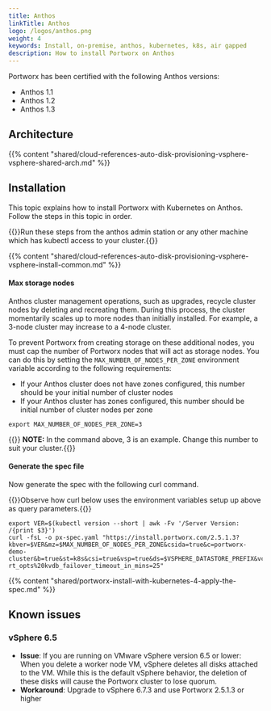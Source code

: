 ```yaml
---
title: Anthos
linkTitle: Anthos
logo: /logos/anthos.png
weight: 4
keywords: Install, on-premise, anthos, kubernetes, k8s, air gapped
description: How to install Portworx on Anthos
---
```


Portworx has been certified with the following Anthos versions:

* Anthos 1.1
* Anthos 1.2
* Anthos 1.3 


## Architecture

{{% content "shared/cloud-references-auto-disk-provisioning-vsphere-vsphere-shared-arch.md" %}}

## Installation

This topic explains how to install Portworx with Kubernetes on Anthos. Follow the steps in this topic in order.

{{<info>}}Run these steps from the anthos admin station or any other machine which has kubectl access to your cluster.{{</info>}}

{{% content "shared/cloud-references-auto-disk-provisioning-vsphere-vsphere-install-common.md" %}}

#### Max storage nodes

Anthos cluster management operations, such as upgrades, recycle cluster nodes by deleting and recreating them. During this process, the cluster momentarily scales up to more nodes than initially installed. For example, a 3-node cluster may increase to a 4-node cluster.

To prevent Portworx from creating storage on these additional nodes, you must cap the number of Portworx nodes that will act as storage nodes. You can do this by setting the `MAX_NUMBER_OF_NODES_PER_ZONE` environment variable according to the following requirements:

* If your Anthos cluster does not have zones configured, this number should be your initial number of cluster nodes
* If your Anthos cluster has zones configured, this number should be initial number of cluster nodes per zone

```text
export MAX_NUMBER_OF_NODES_PER_ZONE=3
```
{{<info>}} **NOTE:** In the command above, 3 is an example. Change this number to suit your cluster.{{</info>}}

#### Generate the spec file

Now generate the spec with the following curl command.

{{<info>}}Observe how curl below uses the environment variables setup up above as query parameters.{{</info>}}

```text
export VER=$(kubectl version --short | awk -Fv '/Server Version: /{print $3}')
curl -fsL -o px-spec.yaml "https://install.portworx.com/2.5.1.3?kbver=$VER&mz=$MAX_NUMBER_OF_NODES_PER_ZONE&csida=true&c=portworx-demo-cluster&b=true&st=k8s&csi=true&vsp=true&ds=$VSPHERE_DATASTORE_PREFIX&vc=$VSPHERE_VCENTER&s=%22$VSPHERE_DISK_TEMPLATE%22&misc=-rt_opts%20kvdb_failover_timeout_in_mins=25"
```

{{% content "shared/portworx-install-with-kubernetes-4-apply-the-spec.md" %}}

## Known issues

### vSphere 6.5

* **Issue**: If you are running on VMware vSphere version 6.5 or lower: When you delete a worker node VM, vSphere deletes all disks attached to the VM. While this is the default vSphere behavior, the deletion of these disks will cause the Portworx cluster to lose quorum.
* **Workaround**: Upgrade to vSphere 6.7.3 and use Portworx 2.5.1.3 or higher
 
